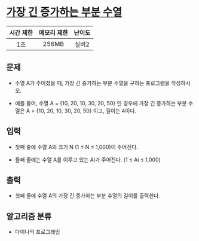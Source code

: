 # [가장 긴 증가하는 부분 수열](https://www.acmicpc.net/problem/11053)

|시간 제한|메모리 제한|난이도|
|:-------:|:---------:|:---:|
|1초|256MB|실버2|

## 문제
- 수열 A가 주어졌을 때, 가장 긴 증가하는 부분 수열을 구하는 프로그램을 작성하시오.

- 예를 들어, 수열 A = {10, 20, 10, 30, 20, 50} 인 경우에 가장 긴 증가하는 부분 수열은 A = {10, 20, 10, 30, 20, 50} 이고, 길이는 4이다.

## 입력
- 첫째 줄에 수열 A의 크기 N (1 ≤ N ≤ 1,000)이 주어진다.

- 둘째 줄에는 수열 A를 이루고 있는 Ai가 주어진다. (1 ≤ Ai ≤ 1,000)

## 출력
- 첫째 줄에 수열 A의 가장 긴 증가하는 부분 수열의 길이를 출력한다.

## 알고리즘 분류
- 다이나믹 프로그래밍